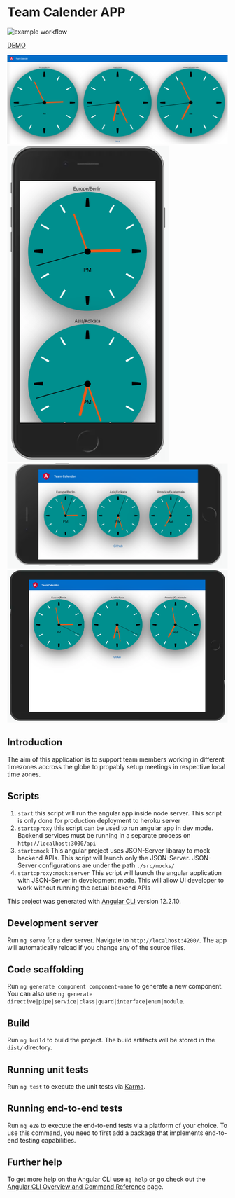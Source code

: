 # Team Calender APP
![example workflow](https://github.com/tamerfahmy/team-calender/actions/workflows/main.yml/badge.svg)

[DEMO](https://team-calender.herokuapp.com)

![desktop](./screenshots/desktop.png)
![iphone_7_plus_landscape](./screenshots/iphone_7_plus_landscape.png)
![iPhone_7_plus_portrait](./screenshots/iPhone_7_plus_portrait.png)
![ipad_portrait](./screenshots/ipad_portrait.png)

## Introduction
The aim of this application is to support team members working in different timezones accross the globe to propably setup meetings in respective local time zones.

## Scripts
1. `start` this script will run the angular app inside node server. This script is only done for production deployment to heroku server
2. `start:proxy` this script can be used to run angular app in dev mode. Backend services must be running in a separate process on `http://localhost:3000/api`
3. `start:mock` This angular project uses JSON-Server libaray to mock backend APIs. This script will launch only the JSON-Server. JSON-Server configurations are under the path `./src/mocks/`
4. `start:proxy:mock:server` This script will launch the angular application with JSON-Server in development mode. This will allow UI developer to work without running the actual backend APIs

This project was generated with [Angular CLI](https://github.com/angular/angular-cli) version 12.2.10.

## Development server

Run `ng serve` for a dev server. Navigate to `http://localhost:4200/`. The app will automatically reload if you change any of the source files.

## Code scaffolding

Run `ng generate component component-name` to generate a new component. You can also use `ng generate directive|pipe|service|class|guard|interface|enum|module`.

## Build

Run `ng build` to build the project. The build artifacts will be stored in the `dist/` directory.

## Running unit tests

Run `ng test` to execute the unit tests via [Karma](https://karma-runner.github.io).

## Running end-to-end tests

Run `ng e2e` to execute the end-to-end tests via a platform of your choice. To use this command, you need to first add a package that implements end-to-end testing capabilities.

## Further help

To get more help on the Angular CLI use `ng help` or go check out the [Angular CLI Overview and Command Reference](https://angular.io/cli) page.
